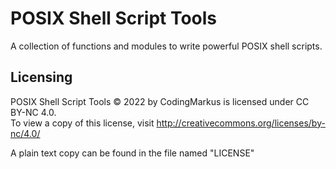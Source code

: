 # POSIX Shell Script Tools

A collection of functions and modules to write powerful POSIX shell scripts.



## Licensing

POSIX Shell Script Tools © 2022 by CodingMarkus is licensed under CC BY-NC 4.0. \
To view a copy of this license, visit http://creativecommons.org/licenses/by-nc/4.0/

A plain text copy can be found in the file named "LICENSE"
